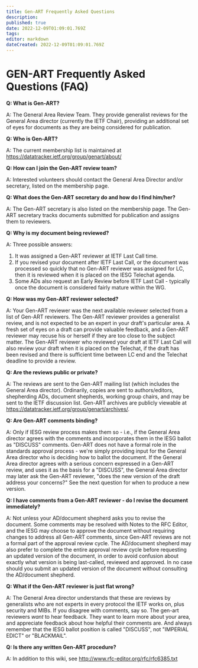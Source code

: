 ```yaml
---
title: Gen-ART Frequently Asked Questions
description: 
published: true
date: 2022-12-09T01:09:01.769Z
tags: 
editor: markdown
dateCreated: 2022-12-09T01:09:01.769Z
---
```


# GEN-ART Frequently Asked Questions (FAQ)

**Q: What is Gen-ART?**

A: The General Area Review Team. They provide generalist reviews for the General Area director (currently the IETF Chair), providing an additional set of eyes for documents as they are being considered for publication.

**Q: Who is Gen-ART?**

A: The current membership list is maintained at https://datatracker.ietf.org/group/genart/about/

**Q: How can I join the Gen-ART review team?**

A: Interested volunteers should contact the General Area Director and/or secretary, listed on the membership page.

**Q: What does the Gen-ART secretary do and how do I find him/her?**

A: The Gen-ART secretary is also listed on the membership page. The Gen-ART secretary tracks documents submitted for publication and assigns them to reviewers.

**Q: Why is my document being reviewed?**

A: Three possible answers:

1. It was assigned a Gen-ART reviewer at IETF Last Call time.
2. If you revised your document after IETF Last Call, or the document was processed so quickly that no Gen-ART reviewer was assigned for LC, then it is reviewed when it is placed on the IESG Telechat agenda.
3. Some ADs also request an Early Review before IETF Last Call - typically once the document is considered fairly mature within the WG. 

**Q: How was my Gen-ART reviewer selected?**

A: Your Gen-ART reviewer was the next available reviewer selected from a list of Gen-ART reviewers. The Gen-ART reviewer provides a generalist review, and is not expected to be an expert in your draft's particular area. A fresh set of eyes on a draft can provide valuable feedback, and a Gen-ART reviewer may recuse his or herself if they are too close to the subject matter. The Gen-ART reviewer who reviewed your draft at IETF Last Call will also review your draft when it is placed on the Telechat, if the draft has been revised and there is sufficient time between LC end and the Telechat deadline to provide a review.

**Q: Are the reviews public or private?**

A: The reviews are sent to the Gen-ART mailing list (which includes the General Area director). Ordinarily, copies are sent to authors/editors, shepherding ADs, document shepherds, working group chairs, and may be sent to the IETF discussion list. Gen-ART archives are publicly viewable at https://datatracker.ietf.org/group/genart/archives/.

**Q: Are Gen-ART comments binding?**

A: Only if IESG review process makes them so - i.e., if the General Area director agrees with the comments and incorporates them in the IESG ballot as "DISCUSS" comments. Gen-ART does not have a formal role in the standards approval process - we're simply providing input for the General Area director who is deciding how to ballot the document. If the General Area director agrees with a serious concern expressed in a Gen-ART review, and uses it as the basis for a "DISCUSS", the General Area director may later ask the Gen-ART reviewer, "does the new version of the draft address your concerns?" See the next question for when to produce a new version.

**Q: I have comments from a Gen-ART reviewer - do I revise the document immediately?**

A: Not unless your AD/document shepherd asks you to revise the document. Some comments may be resolved with Notes to the RFC Editor, and the IESG may choose to approve the document without requiring changes to address all Gen-ART comments, since Gen-ART reviews are not a formal part of the approval review cycle. The AD/document shepherd may also prefer to complete the entire approval review cycle before requesting an updated version of the document, in order to avoid confusion about exactly what version is being last-called, reviewed and approved. In no case should you submit an updated version of the document without consulting the AD/document shepherd.

**Q: What if the Gen-ART reviewer is just flat wrong?**

A: The General Area director understands that these are reviews by generalists who are not experts in every protocol the IETF works on, plus security and MIBs. If you disagree with comments, say so. The gen-art reviewers *want* to hear feedback. They want to learn more about your area, and appreciate feedback about how helpful their comments are. And always remember that the IESG ballot position is called "DISCUSS", not "IMPERIAL EDICT" or "BLACKMAIL".

**Q: Is there any written Gen-ART procedure?**

A: In addition to this wiki, see http://www.rfc-editor.org/rfc/rfc6385.txt
